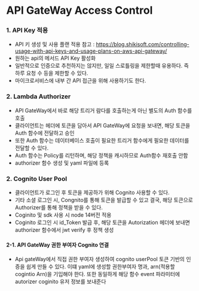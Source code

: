 # API GateWay Access Control

### 1. API Key 적용

- API 키 생성 및 사용 플랜 적용
  참고 : https://blog.shikisoft.com/controlling-usage-with-api-keys-and-usage-plans-on-aws-api-gateway/
- 원하는 api의 메서드 API Key 활성화
- 일반적으로 인증으로 추천하지는 않지만, 일일 스로틀링을 제한할때 유용하다. 즉 하루 요청 수 등을 제한할 수 있다.
- 마이크로서비스에 내부 간 API 접근을 위해 사용하기도 한다.

### 2. Lambda Authorizer

- API GateWay에서 바로 해당 트리거 람다를 호출하는게 아닌 별도의 Auth 함수를 호출
- 클라이언트는 헤더에 토큰을 담아서 API GateWay에 요청을 보내면, 해당 토큰을 Auth 함수에 전달하고 승인
- 또한 Auth 함수는 데이터베이스 호출이 필요한 트리거 함수에게 필요한 데이터를 전달할 수 있다.
- Auth 함수는 Policy를 리턴하며, 해당 정책을 캐시하므로 Auth함수 재호출 안함
- authorizer 함수 생성 및 yaml 파일에 등록

### 2. Cognito User Pool

- 클라이언트가 로그인 후 토큰을 제공하가 위해 Cognito 사용할 수 있다.
- 기타 소셜 로그인 시, Congnito를 통해 토큰을 발급할 수 있고 결국, 해당 토큰으로 Authorizer를 통해 정책을 받을 수 있다.
- Coginito 및 sdk 사용 시 node 14버전 적용
- Coginito 로그인 시 id_Token 발급 후, 해당 토큰을 Autorization 헤더에 보내면 authorizer 함수에서 jwt verify 후 정책 생성

#### 2-1. API GateWay 권한 부여자 Cognito 연결

- Api gateWay에서 직접 권한 부여자 생성하여 cognito userPool 토큰 기반의 인증을 쉽게 만들 수 있다. 이떄 yaml에 생성할 권한부여자 명과, arn(적용할 cogintio Arn)을 기입해야 한다. 또한 동일하게 해당 함수 event 파라미터에 autorizer coginito 유저 정보를 보내준다
